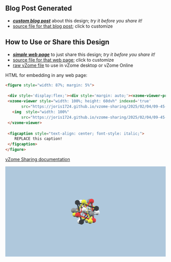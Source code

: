 
## Blog Post Generated

 - [***custom blog post***](<https://joris1724.github.io/vzome-sharing/2025/02/04/Compound-of-5-Tetrahedra-09-45-48.html>) about this design; *try it before you share it!*
 - [source file for that blog post](<https://github.com/joris1724/vzome-sharing/edit/main/_posts/2025-02-04-Compound-of-5-Tetrahedra-09-45-48.md>); click to customize
 


## How to Use or Share this Design

 - [***simple web page***](<https://joris1724.github.io/vzome-sharing/2025/02/04/09-45-48-Compound-of-5-Tetrahedra/>) to just share this design; *try it before you share it!*
 - [source file for that web page](<https://github.com/joris1724/vzome-sharing/edit/main/2025/02/04/09-45-48-Compound-of-5-Tetrahedra/index.md>); click to customize
 - [raw vZome file](<https://raw.githubusercontent.com/joris1724/vzome-sharing/main/2025/02/04/09-45-48-Compound-of-5-Tetrahedra/Compound-of-5-Tetrahedra.vZome>) to use in vZome desktop or vZome Online
 
 HTML for embedding in any web page:
 ```html
<figure style="width: 87%; margin: 5%">
  
  <div style='display:flex;'><div style='margin: auto;'><vzome-viewer-previous label='prev step'></vzome-viewer-previous><vzome-viewer-next label='next step'></vzome-viewer-next></div></div>
  <vzome-viewer style="width: 100%; height: 60dvh" indexed='true'
        src="https://joris1724.github.io/vzome-sharing/2025/02/04/09-45-48-Compound-of-5-Tetrahedra/Compound-of-5-Tetrahedra.vZome" >
    <img  style="width: 100%"
        src="https://joris1724.github.io/vzome-sharing/2025/02/04/09-45-48-Compound-of-5-Tetrahedra/Compound-of-5-Tetrahedra.png" >
  </vzome-viewer>

  <figcaption style="text-align: center; font-style: italic;">
     REPLACE this caption!
  </figcaption>
</figure>

 ```

[vZome Sharing documentation](https://vzome.github.io/vzome/sharing.html#how-it-works)

![Image](<Compound-of-5-Tetrahedra.png>)

